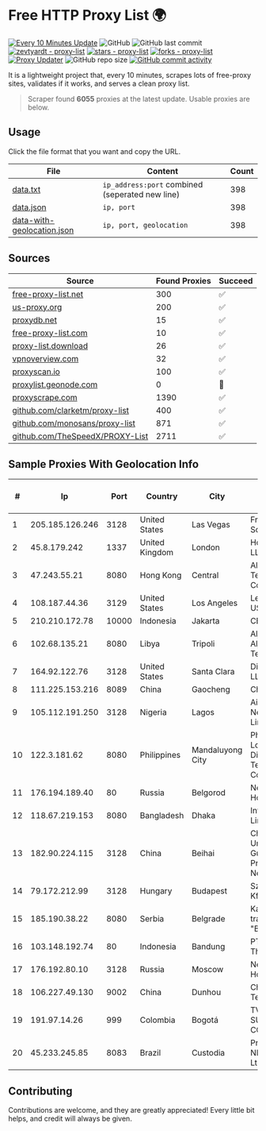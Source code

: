 
# Free HTTP Proxy List 🌍

[![Every 10 Minutes Update](https://github.com/mertguvencli/http-proxy-list/actions/workflows/main.yml/badge.svg?branch=main)](https://github.com/mertguvencli/http-proxy-list/actions/workflows/main.yml)
![GitHub](https://img.shields.io/github/license/mertguvencli/http-proxy-list)
![GitHub last commit](https://img.shields.io/github/last-commit/mertguvencli/http-proxy-list)
[![zevtyardt - proxy-list](https://img.shields.io/static/v1?label=zevtyardt&message=proxy-list&color=blue&logo=github)](https://github.com/zevtyardt/proxy-list "Go to GitHub repo")
[![stars - proxy-list](https://img.shields.io/github/stars/zevtyardt/proxy-list?style=social)](https://github.com/zevtyardt/proxy-list)
[![forks - proxy-list](https://img.shields.io/github/forks/zevtyardt/proxy-list?style=social)](https://github.com/zevtyardt/proxy-list)
[![Proxy Updater](https://github.com/zevtyardt/proxy-list/workflows/Proxy%20Updater/badge.svg)](https://github.com/zevtyardt/proxy-list/actions?query=workflow:"Proxy+Updater")
![GitHub repo size](https://img.shields.io/github/repo-size/zevtyardt/proxy-list)
[![GitHub commit activity](https://img.shields.io/github/commit-activity/m/zevtyardt/proxy-list?logo=commits)](https://github.com/zevtyardt/proxy-list/commits/main)

It is a lightweight project that, every 10 minutes, scrapes lots of free-proxy sites, validates if it works, and serves a clean proxy list.

> Scraper found **6055** proxies at the latest update. Usable proxies are below.

## Usage

Click the file format that you want and copy the URL.

|File|Content|Count|
|----|-------|-----|
|[data.txt](https://raw.githubusercontent.com/mertguvencli/http-proxy-list/main/proxy-list/data.txt)|`ip_address:port` combined (seperated new line)|398|
|[data.json](https://raw.githubusercontent.com/mertguvencli/http-proxy-list/main/proxy-list/data.json)|`ip, port`|398|
|[data-with-geolocation.json](https://raw.githubusercontent.com/mertguvencli/http-proxy-list/main/proxy-list/data-with-geolocation.json)|`ip, port, geolocation`|398|

## Sources

|Source|Found Proxies|Succeed|
|------|-------------|-------|
|[free-proxy-list.net](https://free-proxy-list.net)|300|✅|
|[us-proxy.org](https://www.us-proxy.org)|200|✅|
|[proxydb.net](http://proxydb.net)|15|✅|
|[free-proxy-list.com](https://free-proxy-list.com/?page=&port=&type%5B%5D=http&type%5B%5D=https&up_time=0&search=Search)|10|✅|
|[proxy-list.download](https://www.proxy-list.download/HTTP)|26|✅|
|[vpnoverview.com](https://vpnoverview.com/privacy/anonymous-browsing/free-proxy-servers)|32|✅|
|[proxyscan.io](https://www.proxyscan.io)|100|✅|
|[proxylist.geonode.com](https://proxylist.geonode.com/api/proxy-list?limit=300&page=1&sort_by=lastChecked&sort_type=desc&protocols=http,https)|0|🚫|
|[proxyscrape.com](https://api.proxyscrape.com/v2/?request=displayproxies&protocol=http&timeout=10000&country=all&ssl=all&anonymity=all)|1390|✅|
|[github.com/clarketm/proxy-list](https://raw.githubusercontent.com/clarketm/proxy-list/master/proxy-list-raw.txt)|400|✅|
|[github.com/monosans/proxy-list](https://raw.githubusercontent.com/monosans/proxy-list/main/proxies/http.txt)|871|✅|
|[github.com/TheSpeedX/PROXY-List](https://raw.githubusercontent.com/TheSpeedX/PROXY-List/master/http.txt)|2711|✅|


## Sample Proxies With Geolocation Info

|#|Ip|Port|Country|City|Internet Service Provider|
|-|--|----|-------|----|-------------------------|
|1|205.185.126.246|3128|United States|Las Vegas|FranTech Solutions|
|2|45.8.179.242|1337|United Kingdom|London|Hostland LLC|
|3|47.243.55.21|8080|Hong Kong|Central|Alibaba (US) Technology Co., Ltd.|
|4|108.187.44.36|3129|United States|Los Angeles|Leaseweb USA, Inc.|
|5|210.210.172.78|10000|Indonesia|Jakarta|CBN|
|6|102.68.135.21|8080|Libya|Tripoli|Aljeel Aljadeed For Technology|
|7|164.92.122.76|3128|United States|Santa Clara|DigitalOcean, LLC|
|8|111.225.153.216|8089|China|Gaocheng|Chinanet|
|9|105.112.191.250|3128|Nigeria|Lagos|Airtel Networks Limited|
|10|122.3.181.62|8080|Philippines|Mandaluyong City|Philippine Long Distance Telephone Co.|
|11|176.194.189.40|80|Russia|Belgorod|Net By Net Holding LLC|
|12|118.67.219.153|8080|Bangladesh|Dhaka|InterCloud Limited|
|13|182.90.224.115|3128|China|Beihai|China Unicom Guangxi Province Network|
|14|79.172.212.99|3128|Hungary|Budapest|Szerverplex Kft|
|15|185.190.38.22|8080|Serbia|Belgrade|Kadri Haxhiaj trading as "B.I."|
|16|103.148.192.74|80|Indonesia|Bandung|PT. Akashia Thuba Jaya|
|17|176.192.80.10|3128|Russia|Moscow|Net By Net Holding LLC|
|18|106.227.49.130|9002|China|Dunhou|China Telecom|
|19|191.97.14.26|999|Colombia|Bogotá|TV AZTECA SUCURSAL COLOMBIA|
|20|45.233.245.85|8083|Brazil|Custodia|Provedor NET Mais Ltda - ME|



## Contributing

Contributions are welcome, and they are greatly appreciated! Every
little bit helps, and credit will always be given.

